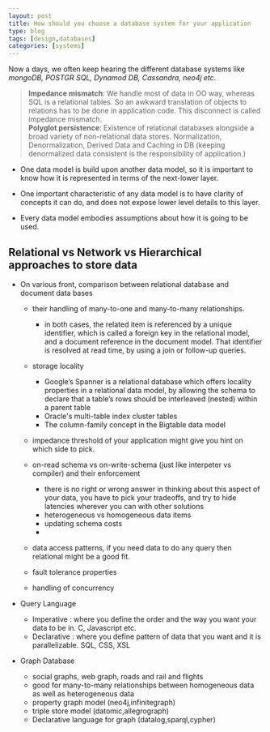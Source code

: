 ```yaml
---
layout: post
title: How should you choose a database system for your application
type: blog
tags: [design,databases]
categories: [systems]
---
```


Now a days, we often keep hearing the different database systems like *mongoDB, POSTGR SQL, Dynamod DB, Cassandra, neo4j etc.*  

> **Impedance mismatch**: We handle most of data in OO way, whereas SQL is a relational tables. So an awkward translation of objects to relations has to be done in application code. This disconnect is called impedance mismatch.  
> **Polyglot persistence**: Existence of relational databases  alongside a broad variety of non-relational data stores.
> Normalization, Denormalization, Derived Data and Caching in DB (keeping denormalized data consistent is the responsibility of application.) 

- One data model is build upon another data model, so it is important to know how it is represented in terms of the next-lower layer. 

- One important characteristic of any data model is to have clarity of concepts it can do, and does not expose lower level details to this layer. 

- Every data model embodies assumptions about how it is going to be used. 




## Relational vs Network vs Hierarchical approaches to store data

- On various front, comparison between relational database and document data bases 
	- their handling of  many-to-one and many-to-many relationships. 
		+ in both cases, the related item is referenced by a unique identifier, which is called a foreign key in the relational model, and a document reference in the document model. That identifier is resolved at read time, by using a join or follow-up queries.

	- storage locality
		+ Google’s Spanner is a relational database  which offers locality properties in a relational data model, by allowing the schema to declare that a table’s rows should be interleaved (nested) within a parent table 
		+ Oracle's multi-table index cluster tables 
		+ The column-family concept in the Bigtable data model 

	- impedance threshold of your application might give you hint on which side to pick.  
	- on-read schema vs on-write-schema (just like interpeter vs compiler) and their enforcement 
		+ there is no right or wrong answer in thinking about this aspect of your data, you have to pick your tradeoffs, and try to hide latencies wherever you can with other solutions
		+ heterogeneous vs homogeneous data items 
		+ updating schema costs 
		+ 

	- data access patterns, if you need data to do any query then relational might be a good fit.  
	- fault tolerance properties 
	- handling of concurrency 
- Query Language 
	- Imperative : where you define the order and the way you want your data to be in. C, Javascript etc. 
	- Declarative : where you define pattern of data that you want and it is parallelizable. SQL, CSS, XSL

- Graph Database 
	+ social graphs, web graph, roads and rail and flights
	+ good for many-to-many relationships between homogeneous data as well as heterogeneous data 
	+ property graph model (neo4j,infinitegraph) 
	+ triple store model  (datomic,allegrograph)
	+ Declarative language for graph (datalog,sparql,cypher)
